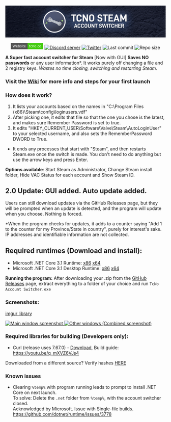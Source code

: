 <p align="center">
    <a href="https://tcno.co/">
	<img src="/docs/img/Banner.png"></a>
</p>
<p align="center">
    <a href="https://tcno.co/">
        <img alt="Website" src="/docs/img/web.svg" height=20"></a>
    <a href="https://discord.gg/wkJp38m">
        <img alt="Discord server" src="https://img.shields.io/discord/217649733915770880.svg?label=Discord&logo=discord&style=flat-square"></a>
    <a href="https://twitter.com/TcNobo">
        <img alt="Twitter" src="https://img.shields.io/twitter/follow/TcNobo.svg?label=Follow%20%40TcNobo&logo=Twitter&style=flat-square"></a>
    <img alt="Last commit" src="https://img.shields.io/github/last-commit/TcNobo/TcNo-Acc-Switcher.svg?label=Last%20commit&logo=GitHub&style=flat-square">
    <img alt="Repo size" src="https://img.shields.io/github/repo-size/TcNobo/TcNo-Acc-Switcher.svg?label=Repo%20size&logo=GitHub&style=flat-square">
</p>
                                                                                                                                         
**A Super fast account switcher for Steam** [Now with GUI]
**Saves NO passwords** or any user information*. It works purely off changing a file and 2 registry keys.
*Wastes no time closing, switching and restarting Steam.*

### Visit the [Wiki](https://github.com/TcNobo/TcNo-Acc-Switcher/wiki) for more info and steps for your first launch

### How does it work?
1. It lists your accounts based on the names in "C:\Program Files (x86)\Steam\config\loginusers.vdf"
2. After picking one, it edits that file so that the one you chose is the latest, and makes sure Remember Password is set to true.
3. It edits "HKEY_CURRENT_USER\Software\Valve\Steam\AutoLoginUser" to your selected username, and also sets the RememberPassword DWORD to True.

- It ends any processes that start with "Steam", and then restarts Steam.exe once the switch is made. You don't need to do anything but use the arrow keys and press Enter.

**Options available**: Start Steam as Administrator, Change Steam install folder, Hide VAC Status for each account and Show Steam ID. 

## 2.0 Update: GUI added. Auto update added.
Users can still download updates via the GitHub Releases page, but they will be prompted when an update is detected, and the program will update when you choose. Nothing is forced.

*When the program checks for updates, it adds to a counter saying "Add 1 to the counter for my Province/State in country", purely for interest's sake. IP addresses and identifiable information are not collected.
## Required runtimes (Download and install):
- Microsoft .NET Core 3.1 Runtime: [x86](https://dotnet.microsoft.com/download/dotnet-core/thank-you/runtime-3.1.1-windows-x86-installer) [x64](https://dotnet.microsoft.com/download/dotnet-core/thank-you/runtime-3.1.1-windows-x64-installer)
- Microsoft .NET Core 3.1 Desktop Runtime: [x86](https://dotnet.microsoft.com/download/dotnet-core/thank-you/runtime-desktop-3.1.1-windows-x86-installer) [x64](https://dotnet.microsoft.com/download/dotnet-core/thank-you/runtime-desktop-3.1.1-windows-x64-installer)

**Running the program:** After downloading your .zip from the [GitHub Releases](https://github.com/TcNobo/TcNo-Acc-Switcher/releases) page, extract everything to a folder of your choice and run `TcNo Account Switcher.exe`

### Screenshots:
[imgur library](https://imgur.com/prhdlks)
<p><a href="https://imgur.com/a/iIlPtrW">
  <img alt="Main window screenshot" src="https://i.imgur.com/prhdlks.png" height=420">
  <img alt="Other windows (Combined screenshot)" src="https://i.imgur.com/7wti1KR.png" width=773">
</a></p>

### Required libraries for building (Developers only):
- Curl (release uses 7.67.0) - [Download](https://curl.haxx.se/download.html), Build guide: https://youtu.be/q_mXVZ6VJs4

Downloaded from a different source? Verify hashes [HERE](https://tcno.co/Projects/AccSwitcher/Hashes.html)

### Known issues
- Clearing `%temp%` with program running leads to prompt to install .NET Core on next launch.<br>To solve: Delete the `.net` folder from `%temp%`, with the account switcher closed.<br>Acknowledged by Microsoft. Issue with Single-file builds. https://github.com/dotnet/runtime/issues/3778

